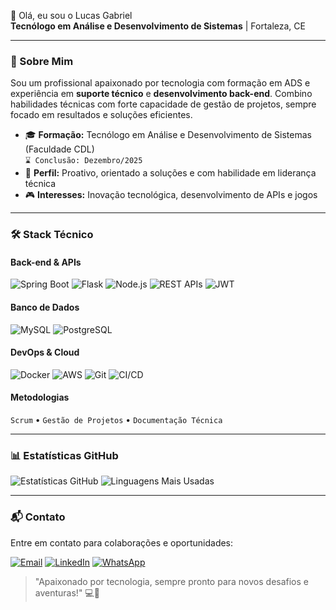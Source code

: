 👋 Olá, eu sou o Lucas Gabriel  
**Tecnólogo em Análise e Desenvolvimento de Sistemas** | Fortaleza, CE

---

### 💼 Sobre Mim  
Sou um profissional apaixonado por tecnologia com formação em ADS e experiência em **suporte técnico** e **desenvolvimento back-end**. Combino habilidades técnicas com forte capacidade de gestão de projetos, sempre focado em resultados e soluções eficientes.

- 🎓 **Formação:** Tecnólogo em Análise e Desenvolvimento de Sistemas (Faculdade CDL)  
  `⌛ Conclusão: Dezembro/2025`
- 🚀 **Perfil:** Proativo, orientado a soluções e com habilidade em liderança técnica
- 🎮 **Interesses:** Inovação tecnológica, desenvolvimento de APIs e jogos

---

### 🛠️ Stack Técnico

#### Back-end & APIs
![Spring Boot](https://img.shields.io/badge/Spring_Boot-6DB33F?style=for-the-badge&logo=spring&logoColor=white)
![Flask](https://img.shields.io/badge/Flask-000000?style=for-the-badge&logo=flask&logoColor=white)
![Node.js](https://img.shields.io/badge/Node.js-339933?style=for-the-badge&logo=nodedotjs&logoColor=white)
![REST APIs](https://img.shields.io/badge/REST_API-FF6C37?style=for-the-badge&logo=postman&logoColor=white)
![JWT](https://img.shields.io/badge/JWT-000000?style=for-the-badge&logo=jsonwebtokens&logoColor=white)

#### Banco de Dados
![MySQL](https://img.shields.io/badge/MySQL-4479A1?style=for-the-badge&logo=mysql&logoColor=white)
![PostgreSQL](https://img.shields.io/badge/PostgreSQL-4169E1?style=for-the-badge&logo=postgresql&logoColor=white)

#### DevOps & Cloud
![Docker](https://img.shields.io/badge/Docker-2496ED?style=for-the-badge&logo=docker&logoColor=white)
![AWS](https://img.shields.io/badge/AWS-232F3E?style=for-the-badge&logo=amazonaws&logoColor=white)
![Git](https://img.shields.io/badge/Git-F05032?style=for-the-badge&logo=git&logoColor=white)
![CI/CD](https://img.shields.io/badge/CI/CD-FF6C37?style=for-the-badge&logo=githubactions&logoColor=white)

#### Metodologias
`Scrum` • `Gestão de Projetos` • `Documentação Técnica`

---

### 📊 Estatísticas GitHub
![Estatísticas GitHub](https://github-readme-stats.vercel.app/api?username=LuccasgDev&show_icons=true&theme=dark&hide_border=true)
![Linguagens Mais Usadas](https://github-readme-stats.vercel.app/api/top-langs/?username=LuccasgDev&layout=compact&theme=dark&hide_border=true)

---

### 📬 Contato
Entre em contato para colaborações e oportunidades:

[![Email](https://img.shields.io/badge/Gmail-D14836?style=for-the-badge&logo=gmail&logoColor=white)](mailto:lucasg.dev@gmail.com)
[![LinkedIn](https://img.shields.io/badge/LinkedIn-0077B5?style=for-the-badge&logo=linkedin&logoColor=white)](https://linkedin.com/in/seu-perfil)
[![WhatsApp](https://img.shields.io/badge/WhatsApp-25D366?style=for-the-badge&logo=whatsapp&logoColor=white)](https://wa.me/5585996207714)

> "Apaixonado por tecnologia, sempre pronto para novos desafios e aventuras!" 💻🚀

